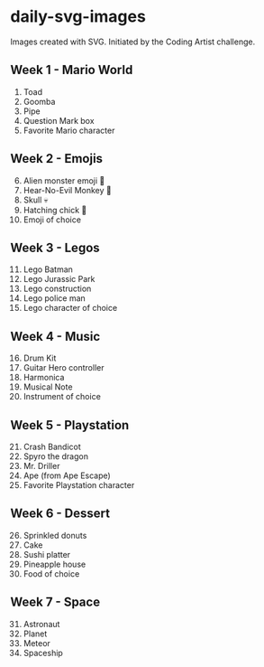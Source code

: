 # daily-svg-images
Images created with SVG. Initiated by the Coding Artist challenge.

## Week 1 - Mario World
1. Toad
2. Goomba
3. Pipe
4. Question Mark box
5. Favorite Mario character

## Week 2 - Emojis
6. Alien monster emoji 👾
7. Hear-No-Evil Monkey 🙉
8. Skull 💀
9. Hatching chick 🐣
10. Emoji of choice

## Week 3 - Legos
11. Lego Batman
12. Lego Jurassic Park
13. Lego construction
14. Lego police man
15. Lego character of choice

## Week 4 - Music
16. Drum Kit
17. Guitar Hero controller
18. Harmonica
19. Musical Note
20. Instrument of choice

## Week 5 - Playstation
21. Crash Bandicot
22. Spyro the dragon
23. Mr. Driller
24. Ape (from Ape Escape)
25. Favorite Playstation character

## Week 6 - Dessert
26. Sprinkled donuts
27. Cake
28. Sushi platter
29. Pineapple house
30. Food of choice

## Week 7 - Space
31. Astronaut
32. Planet
33. Meteor
34. Spaceship

